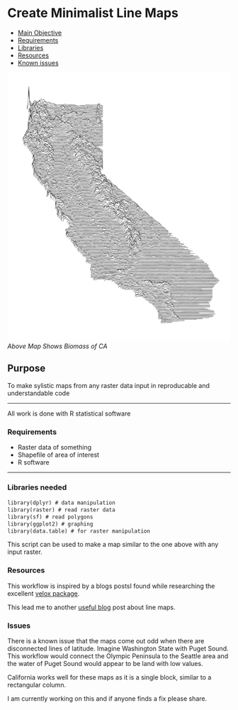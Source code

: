 # Create Minimalist Line Maps
+ [Main Objective](#Purpose)
+ [Requirements](#Requirements)
+ [Libraries](#Libraries-needed)
+ [Resources](#Resource)
+ [Known issues](#Issues)

![basal-area](images/ca_basal_area.png)
*Above Map Shows Biomass of CA*

## Purpose

To make sylistic maps from any raster data input in reproducable and understandable code

***
All work is done with R statistical software

### Requirements
+ Raster data of something
+ Shapefile of area of interest
+ R software

***

### Libraries needed

    library(dplyr) # data manipulation
    library(raster) # read raster data
    library(sf) # read polygons
    library(ggplot2) # graphing 
    library(data.table) # for raster manipulation


This script can be used to make a map similar to the one above with any input raster. 

### Resources

This workflow is inspired by a blogs postsI found while researching the excellent [velox package](http://philipphunziker.com/velox/extract.html). 

This lead me to another [useful blog](https://www.whackdata.com/2014/08/04/line-graphs-parallel-processing-r/) post about line maps.

### Issues

There is a known issue that the maps come out odd when there are disconnected lines of latitude. Imagine Washington State with Puget Sound. This workflow would connect the Olympic Peninsula to the Seattle area and the water of Puget Sound would appear to be land with low values.

 California works well for these maps as it is a single block, similar to a rectangular column. 

I am currently working on this and if anyone finds a fix please share.